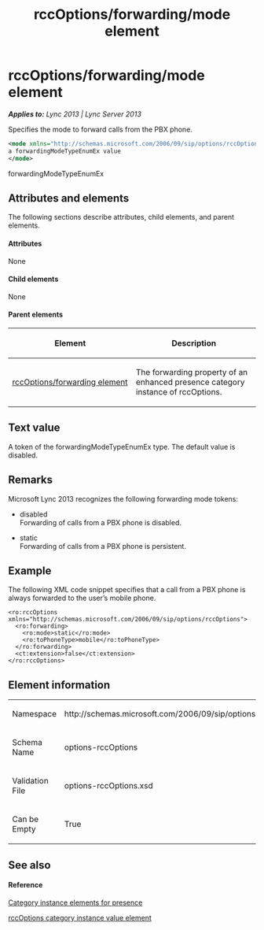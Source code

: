 ﻿---
title: rccOptions/forwarding/mode element
TOCTitle: rccOptions/forwarding/mode element
ms:assetid: 248f56f9-4681-4e22-9752-317ebeb2d6ea
ms:mtpsurl: https://msdn.microsoft.com/en-us/library/Dn454789(v=office.15)
ms:contentKeyID: 57093698
ms.date: 07/24/2014
mtps_version: v=office.15
dev_langs:
- xml
---

# rccOptions/forwarding/mode element


_**Applies to:** Lync 2013 | Lync Server 2013_

Specifies the mode to forward calls from the PBX phone.

``` xml
<mode xmlns="http://schemas.microsoft.com/2006/09/sip/options/rccOptions">
a forwardingModeTypeEnumEx value
</mode>
```

forwardingModeTypeEnumEx

## Attributes and elements

The following sections describe attributes, child elements, and parent elements.

#### Attributes

None

#### Child elements

None

#### Parent elements

<table>
<colgroup>
<col style="width: 50%" />
<col style="width: 50%" />
</colgroup>
<thead>
<tr class="header">
<th><p>Element</p></th>
<th><p>Description</p></th>
</tr>
</thead>
<tbody>
<tr class="odd">
<td><p><a href="rccoptions-forwarding-element.md">rccOptions/forwarding element</a></p></td>
<td><p>The forwarding property of an enhanced presence category instance of rccOptions.</p></td>
</tr>
</tbody>
</table>


## Text value

A token of the forwardingModeTypeEnumEx type. The default value is disabled.

## Remarks

Microsoft Lync 2013 recognizes the following forwarding mode tokens:

  - disabled  
    Forwarding of calls from a PBX phone is disabled.

  - static  
    Forwarding of calls from a PBX phone is persistent.

## Example

The following XML code snippet specifies that a call from a PBX phone is always forwarded to the user’s mobile phone.

    <ro:rccOptions xmlns="http://schemas.microsoft.com/2006/09/sip/options/rccOptions">
      <ro:forwarding>
        <ro:mode>static</ro:mode>
        <ro:toPhoneType>mobile</ro:toPhoneType>
      </ro:forwarding>
      <ct:extension>false</ct:extension>
    </ro:rccOptions>

## Element information

<table>
<colgroup>
<col style="width: 50%" />
<col style="width: 50%" />
</colgroup>
<tbody>
<tr class="odd">
<td><p>Namespace</p></td>
<td><p>http://schemas.microsoft.com/2006/09/sip/options/rccOptions</p></td>
</tr>
<tr class="even">
<td><p>Schema Name</p></td>
<td><p>options-rccOptions</p></td>
</tr>
<tr class="odd">
<td><p>Validation File</p></td>
<td><p>options-rccOptions.xsd</p></td>
</tr>
<tr class="even">
<td><p>Can be Empty</p></td>
<td><p>True</p></td>
</tr>
</tbody>
</table>


## See also

#### Reference

[Category instance elements for presence](category-instance-elements-for-presence.md)

[rccOptions category instance value element](rccoptions-category-instance-value-element.md)

